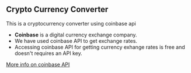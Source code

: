 ## Crypto Currency Converter
 
This is a cryptocurrency converter using coinbase api

* __Coinbase__ is a digital currency exchange company. 
* We have used coinbase API to get exchange rates.
* Accessing coinbase API for getting currency exhange rates is free and doesn't requires an API key.

[More info on coinbase API](https://developers.coinbase.com/api/v2?python#get-exchange-rates)
